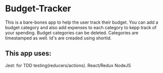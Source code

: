 # Budget-Tracker

This is a bare-bones app to help the user track their budget. You can add a budget category and also add expenses to each category to kepp track of your spending. Budget categories can be deleted. Categories are timestamped as well. Id's are creaded using shortid.

## This app uses:
Jest: for TDD testing(reducers/actions).
React/Redux
NodeJS
